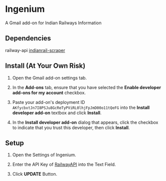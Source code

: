 # Ingenium
A Gmail add-on for Indian Railways Information

## Dependencies
railway-api
[indianrail-scraper](https://github.com/hinimub/indianrail-scraper)

## Install (At Your Own Risk)
1.  Open the Gmail add-on settings tab.

2.  In the **Add-ons** tab, ensure that you have selected the **Enable developer
    add-ons for my account** checkbox.

3.  Paste your add-on's deployment ID `AKfycbxtJn7I8PSJu8GcReTyPViRL0lhjFpJmD00o11tQeFG` into the **Install developer add-on** textbox
    and click **Install**.

4. In the **Install developer add-on** dialog that appears, click the checkbox to
   indicate that you trust this developer, then click **Install**.

## Setup
1. Open the Settings of Ingenium.

2. Enter the API Key of [RailwayAPI](https://railwayapi.com/) into the Text Field.

3. Click **UPDATE** Button.
